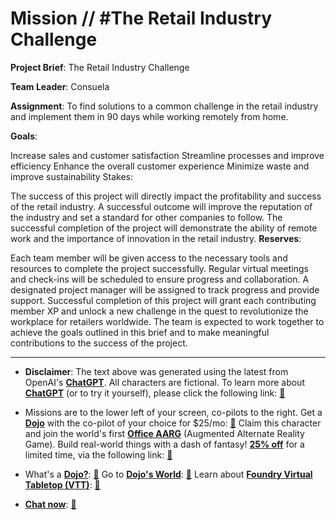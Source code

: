 # Mission // #The Retail Industry Challenge

**Project Brief**: The Retail Industry Challenge

**Team Leader**: Consuela

**Assignment**: To find solutions to a common challenge in the retail industry and implement them in 90 days while working remotely from home.

**Goals**:

Increase sales and customer satisfaction
Streamline processes and improve efficiency
Enhance the overall customer experience
Minimize waste and improve sustainability
Stakes:

The success of this project will directly impact the profitability and success of the retail industry.
A successful outcome will improve the reputation of the industry and set a standard for other companies to follow.
The successful completion of the project will demonstrate the ability of remote work and the importance of innovation in the retail industry.
**Reserves**:

Each team member will be given access to the necessary tools and resources to complete the project successfully.
Regular virtual meetings and check-ins will be scheduled to ensure progress and collaboration.
A designated project manager will be assigned to track progress and provide support.
Successful completion of this project will grant each contributing member XP and unlock a new challenge in the quest to revolutionize the workplace for retailers worldwide. The team is expected to work together to achieve the goals outlined in this brief and to make meaningful contributions to the success of the project.

---

* **Disclaimer**: The text above was generated using the latest from OpenAI's [**ChatGPT**](https://openai.com/blog/chatgpt/).  All characters are fictional.  To learn more about [**ChatGPT**](https://openai.com/blog/chatgpt/) (or to try it yourself), please click the following link: [:closed_book:](https://openai.com/blog/chatgpt/)

* Missions are to the lower left of your screen, co-pilots to the right. Get a [**Dojo**](https://workmates.live/marketplace) with the co-pilot of your choice for $25/mo: [:green_book:](https://workmates.live/marketplace)  Claim this character and join the world's first [**Office AARG**](https://dojos.world) (Augmented Alternate Reality Game). Build real-world things with a dash of fantasy! [**25% off**](https://blog.workmates.live/deal-on-a-dojo) for a limited time, via the following link: [:green_book:](https://blog.workmates.live/deal-on-a-dojo) 

* What's a [**Dojo?**](https://workdojos.com): [:blue_book:](https://workdojos.com)  Go to [**Dojo's World**](https://dojos.world): [:blue_book:](https://dojos.world)  Learn about [**Foundry Virtual Tabletop (VTT)**](https://foundryvtt.com): [:closed_book:](https://foundryvtt.com/)

* [**Chat now**](https://chat.workmates.live/channel/support): [:ledger:](https://chat.workmates.live/channel/support)